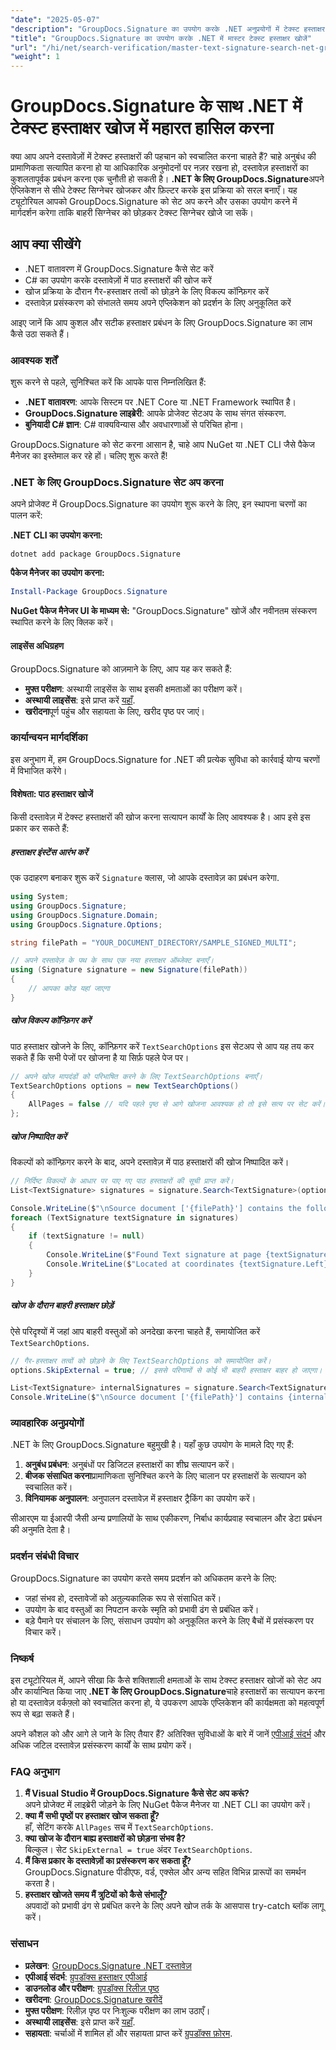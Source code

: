 ```yaml
---
"date": "2025-05-07"
"description": "GroupDocs.Signature का उपयोग करके .NET अनुप्रयोगों में टेक्स्ट हस्ताक्षर खोजों को स्वचालित करने का तरीका जानें, कुशल दस्तावेज़ प्रबंधन और सत्यापन सुनिश्चित करें।"
"title": "GroupDocs.Signature का उपयोग करके .NET में मास्टर टेक्स्ट हस्ताक्षर खोजें"
"url": "/hi/net/search-verification/master-text-signature-search-net-groupdocs/"
"weight": 1
---
```


# GroupDocs.Signature के साथ .NET में टेक्स्ट हस्ताक्षर खोज में महारत हासिल करना

क्या आप अपने दस्तावेज़ों में टेक्स्ट हस्ताक्षरों की पहचान को स्वचालित करना चाहते हैं? चाहे अनुबंध की प्रामाणिकता सत्यापित करना हो या आधिकारिक अनुमोदनों पर नज़र रखना हो, दस्तावेज़ हस्ताक्षरों का कुशलतापूर्वक प्रबंधन करना एक चुनौती हो सकती है। **.NET के लिए GroupDocs.Signature**अपने ऐप्लिकेशन से सीधे टेक्स्ट सिग्नेचर खोजकर और फ़िल्टर करके इस प्रक्रिया को सरल बनाएँ। यह ट्यूटोरियल आपको GroupDocs.Signature को सेट अप करने और उसका उपयोग करने में मार्गदर्शन करेगा ताकि बाहरी सिग्नेचर को छोड़कर टेक्स्ट सिग्नेचर खोजे जा सकें।

## आप क्या सीखेंगे
- .NET वातावरण में GroupDocs.Signature कैसे सेट करें
- C# का उपयोग करके दस्तावेज़ों में पाठ हस्ताक्षरों की खोज करें
- खोज प्रक्रिया के दौरान गैर-हस्ताक्षर तत्वों को छोड़ने के लिए विकल्प कॉन्फ़िगर करें
- दस्तावेज़ प्रसंस्करण को संभालते समय अपने एप्लिकेशन को प्रदर्शन के लिए अनुकूलित करें

आइए जानें कि आप कुशल और सटीक हस्ताक्षर प्रबंधन के लिए GroupDocs.Signature का लाभ कैसे उठा सकते हैं।

### आवश्यक शर्तें
शुरू करने से पहले, सुनिश्चित करें कि आपके पास निम्नलिखित हैं:
- **.NET वातावरण**: आपके सिस्टम पर .NET Core या .NET Framework स्थापित है।
- **GroupDocs.Signature लाइब्रेरी**: आपके प्रोजेक्ट सेटअप के साथ संगत संस्करण.
- **बुनियादी C# ज्ञान**: C# वाक्यविन्यास और अवधारणाओं से परिचित होना।

GroupDocs.Signature को सेट करना आसान है, चाहे आप NuGet या .NET CLI जैसे पैकेज मैनेजर का इस्तेमाल कर रहे हों। चलिए शुरू करते हैं!

### .NET के लिए GroupDocs.Signature सेट अप करना
अपने प्रोजेक्ट में GroupDocs.Signature का उपयोग शुरू करने के लिए, इन स्थापना चरणों का पालन करें:

**.NET CLI का उपयोग करना:**

```shell
dotnet add package GroupDocs.Signature
```

**पैकेज मैनेजर का उपयोग करना:**

```powershell
Install-Package GroupDocs.Signature
```

**NuGet पैकेज मैनेजर UI के माध्यम से:**
"GroupDocs.Signature" खोजें और नवीनतम संस्करण स्थापित करने के लिए क्लिक करें।

#### लाइसेंस अधिग्रहण
GroupDocs.Signature को आज़माने के लिए, आप यह कर सकते हैं:
- **मुफ्त परीक्षण**: अस्थायी लाइसेंस के साथ इसकी क्षमताओं का परीक्षण करें।
- **अस्थायी लाइसेंस**: इसे प्राप्त करें [यहाँ](https://purchase.groupdocs.com/temporary-license/).
- **खरीदना**पूर्ण पहुंच और सहायता के लिए, खरीद पृष्ठ पर जाएं।

### कार्यान्वयन मार्गदर्शिका
इस अनुभाग में, हम GroupDocs.Signature for .NET की प्रत्येक सुविधा को कार्रवाई योग्य चरणों में विभाजित करेंगे। 

#### विशेषता: पाठ हस्ताक्षर खोजें
किसी दस्तावेज़ में टेक्स्ट हस्ताक्षरों की खोज करना सत्यापन कार्यों के लिए आवश्यक है। आप इसे इस प्रकार कर सकते हैं:

##### हस्ताक्षर इंस्टेंस आरंभ करें
एक उदाहरण बनाकर शुरू करें `Signature` क्लास, जो आपके दस्तावेज़ का प्रबंधन करेगा.

```csharp
using System;
using GroupDocs.Signature;
using GroupDocs.Signature.Domain;
using GroupDocs.Signature.Options;

string filePath = "YOUR_DOCUMENT_DIRECTORY/SAMPLE_SIGNED_MULTI";

// अपने दस्तावेज़ के पथ के साथ एक नया हस्ताक्षर ऑब्जेक्ट बनाएँ।
using (Signature signature = new Signature(filePath))
{
    // आपका कोड यहां जाएगा
}
```

##### खोज विकल्प कॉन्फ़िगर करें
पाठ हस्ताक्षर खोजने के लिए, कॉन्फ़िगर करें `TextSearchOptions` इस सेटअप से आप यह तय कर सकते हैं कि सभी पेजों पर खोजना है या सिर्फ़ पहले पेज पर।

```csharp
// अपने खोज मापदंडों को परिभाषित करने के लिए TextSearchOptions बनाएँ।
TextSearchOptions options = new TextSearchOptions()
{
    AllPages = false // यदि पहले पृष्ठ से आगे खोजना आवश्यक हो तो इसे सत्य पर सेट करें।
};
```

##### खोज निष्पादित करें
विकल्पों को कॉन्फ़िगर करने के बाद, अपने दस्तावेज़ में पाठ हस्ताक्षरों की खोज निष्पादित करें।

```csharp
// निर्दिष्ट विकल्पों के आधार पर पाए गए पाठ हस्ताक्षरों की सूची प्राप्त करें।
List<TextSignature> signatures = signature.Search<TextSignature>(options);

Console.WriteLine($"\nSource document ['{filePath}'] contains the following signatures.");
foreach (TextSignature textSignature in signatures)
{
    if (textSignature != null)
    {
        Console.WriteLine($"Found Text signature at page {textSignature.PageNumber}, with type [{textSignature.SignatureImplementation}] and text '{textSignature.Text}'.");
        Console.WriteLine($"Located at coordinates {textSignature.Left}-{textSignature.Top}. Size is {textSignature.Width}x{textSignature.Height}.");
    }
}
```

##### खोज के दौरान बाहरी हस्ताक्षर छोड़ें
ऐसे परिदृश्यों में जहां आप बाहरी वस्तुओं को अनदेखा करना चाहते हैं, समायोजित करें `TextSearchOptions`.

```csharp
// गैर-हस्ताक्षर तत्वों को छोड़ने के लिए TextSearchOptions को समायोजित करें।
options.SkipExternal = true; // इससे परिणामों से कोई भी बाहरी हस्ताक्षर बाहर हो जाएगा।

List<TextSignature> internalSignatures = signature.Search<TextSignature>(options);
Console.WriteLine($"\nSource document ['{filePath}'] contains {internalSignatures.Count} non-external signatures.");
```

### व्यावहारिक अनुप्रयोगों
.NET के लिए GroupDocs.Signature बहुमुखी है। यहाँ कुछ उपयोग के मामले दिए गए हैं:
1. **अनुबंध प्रबंधन**: अनुबंधों पर डिजिटल हस्ताक्षरों का शीघ्र सत्यापन करें।
2. **बीजक संसाधित करना**प्रामाणिकता सुनिश्चित करने के लिए चालान पर हस्ताक्षरों के सत्यापन को स्वचालित करें।
3. **विनियामक अनुपालन**: अनुपालन दस्तावेज़ में हस्ताक्षर ट्रैकिंग का उपयोग करें।

सीआरएम या ईआरपी जैसी अन्य प्रणालियों के साथ एकीकरण, निर्बाध कार्यप्रवाह स्वचालन और डेटा प्रबंधन की अनुमति देता है।

### प्रदर्शन संबंधी विचार
GroupDocs.Signature का उपयोग करते समय प्रदर्शन को अधिकतम करने के लिए:
- जहां संभव हो, दस्तावेजों को अतुल्यकालिक रूप से संसाधित करें।
- उपयोग के बाद वस्तुओं का निपटान करके स्मृति को प्रभावी ढंग से प्रबंधित करें।
- बड़े पैमाने पर संचालन के लिए, संसाधन उपयोग को अनुकूलित करने के लिए बैचों में प्रसंस्करण पर विचार करें।

### निष्कर्ष
इस ट्यूटोरियल में, आपने सीखा कि कैसे शक्तिशाली क्षमताओं के साथ टेक्स्ट हस्ताक्षर खोजों को सेट अप और कार्यान्वित किया जाए **.NET के लिए GroupDocs.Signature**चाहे हस्ताक्षरों का सत्यापन करना हो या दस्तावेज़ वर्कफ़्लो को स्वचालित करना हो, ये उपकरण आपके एप्लिकेशन की कार्यक्षमता को महत्वपूर्ण रूप से बढ़ा सकते हैं।

अपने कौशल को और आगे ले जाने के लिए तैयार हैं? अतिरिक्त सुविधाओं के बारे में जानें [एपीआई संदर्भ](https://reference.groupdocs.com/signature/net/) और अधिक जटिल दस्तावेज़ प्रसंस्करण कार्यों के साथ प्रयोग करें।

### FAQ अनुभाग
1. **मैं Visual Studio में GroupDocs.Signature कैसे सेट अप करूं?**  
   अपने प्रोजेक्ट में लाइब्रेरी जोड़ने के लिए NuGet पैकेज मैनेजर या .NET CLI का उपयोग करें।
2. **क्या मैं सभी पृष्ठों पर हस्ताक्षर खोज सकता हूँ?**  
   हाँ, सेटिंग करके `AllPages` सच में `TextSearchOptions`.
3. **क्या खोज के दौरान बाह्य हस्ताक्षरों को छोड़ना संभव है?**  
   बिल्कुल। सेट `SkipExternal = true` अंदर `TextSearchOptions`.
4. **मैं किस प्रकार के दस्तावेज़ों का प्रसंस्करण कर सकता हूँ?**  
   GroupDocs.Signature पीडीएफ, वर्ड, एक्सेल और अन्य सहित विभिन्न प्रारूपों का समर्थन करता है।
5. **हस्ताक्षर खोजते समय मैं त्रुटियों को कैसे संभालूँ?**  
   अपवादों को प्रभावी ढंग से प्रबंधित करने के लिए अपने खोज तर्क के आसपास try-catch ब्लॉक लागू करें।

### संसाधन
- **प्रलेखन**: [GroupDocs.Signature .NET दस्तावेज़](https://docs.groupdocs.com/signature/net/)
- **एपीआई संदर्भ**: [ग्रुपडॉक्स हस्ताक्षर एपीआई](https://reference.groupdocs.com/signature/net/)
- **डाउनलोड और परीक्षण**: [ग्रुपडॉक्स रिलीज़ पृष्ठ](https://releases.groupdocs.com/signature/net/)
- **खरीदना**: [GroupDocs.Signature खरीदें](https://purchase.groupdocs.com/buy)
- **मुफ्त परीक्षण**: रिलीज़ पृष्ठ पर निःशुल्क परीक्षण का लाभ उठाएँ।
- **अस्थायी लाइसेंस**: इसे प्राप्त करें [यहाँ](https://purchase.groupdocs.com/temporary-license/).
- **सहायता**: चर्चाओं में शामिल हों और सहायता प्राप्त करें [ग्रुपडॉक्स फ़ोरम](https://forum.groupdocs.com/c/signature/).